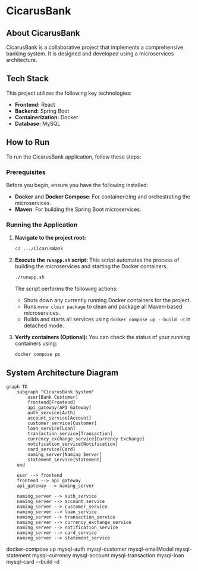 # CicarusBank

## About CicarusBank
CicarusBank is a collaborative project that implements a comprehensive banking system. It is designed and developed 
using a  microservices architecture.

## Tech Stack
This project utilizes the following key technologies:

*   **Frontend:** React
*   **Backend:** Spring Boot
*   **Containerization:** Docker
*   **Database:** MySQL


## How to Run

To run the CicarusBank application, follow these steps:

### Prerequisites
Before you begin, ensure you have the following installed:
*   **Docker** and **Docker Compose**: For containerizing and orchestrating the microservices.
*   **Maven**: For building the Spring Boot microservices.

### Running the Application

1.  **Navigate to the project root:**
    ```bash
    cd .../CicarusBank
    ```

2.  **Execute the `runapp.sh` script:**
    This script automates the process of building the microservices and starting the Docker containers.
    ```bash
    ./runapp.sh
    ```

    The script performs the following actions:
    *   Shuts down any currently running Docker containers for the project.
    *   Runs `mvnw clean package` to clean and package all Maven-based microservices.
    *   Builds and starts all services using `docker compose up --build -d` in detached mode.

3.  **Verify containers (Optional):**
    You can check the status of your running containers using:
    ```bash
    docker compose ps
    ```

## System Architecture Diagram
```mermaid
graph TD
    subgraph "CicarusBank System"
        user[Bank Customer]
        frontend[Frontend]
        api_gateway[API Gateway]
        auth_service[Auth]
        account_service[Account]
        customer_service[Customer]
        loan_service[Loan]
        transaction_service[Transaction]
        currency_exchange_service[Currency Exchange]
        notification_service[Notification]
        card_service[Card]
        naming_server[Naming Server]
        statement_service[Statement]
    end

    user --> frontend
    frontend --> api_gateway
    api_gateway --> naming_server

    naming_server --> auth_service
    naming_server --> account_service
    naming_server --> customer_service
    naming_server --> loan_service
    naming_server --> transaction_service
    naming_server --> currency_exchange_service
    naming_server --> notification_service
    naming_server --> card_service
    naming_server --> statement_service
```
docker-compose up mysql-auth mysql-customer mysql-emailModel mysql-statement mysql-currency mysql-account mysql-transaction mysql-loan mysql-card --build -d

